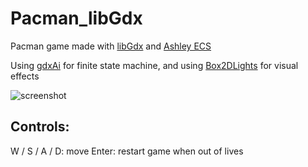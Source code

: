 # Pacman_libGdx

Pacman game made with [libGdx](http://www.libgdx.com/) and [Ashley ECS](https://github.com/libgdx/ashley)

Using [gdxAi](https://github.com/libgdx/gdx-ai) for finite state machine, and using [Box2DLights](https://github.com/libgdx/box2dlights) for visual effects

![screenshot](https://github.com/yichen0831/Pacman_libGdx/raw/master/screenshot.png)

## Controls:

W / S / A / D: move
Enter: restart game when out of lives
